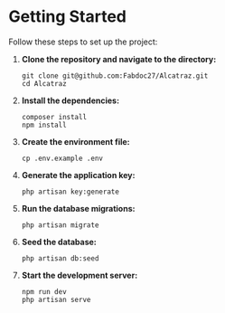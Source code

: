 # Getting Started

Follow these steps to set up the project:

1. **Clone the repository and navigate to the directory:**

    ```shell
    git clone git@github.com:Fabdoc27/Alcatraz.git
    cd Alcatraz
    ```

2. **Install the dependencies:**

    ```shell
    composer install
    npm install
    ```

3. **Create the environment file:**

    ```shell
    cp .env.example .env
    ```

4. **Generate the application key:**

    ```shell
    php artisan key:generate
    ```

5. **Run the database migrations:**

    ```shell
    php artisan migrate
    ```

6. **Seed the database:**

    ```shell
    php artisan db:seed
    ```

7. **Start the development server:**

    ```shell
    npm run dev
    php artisan serve
    ```
